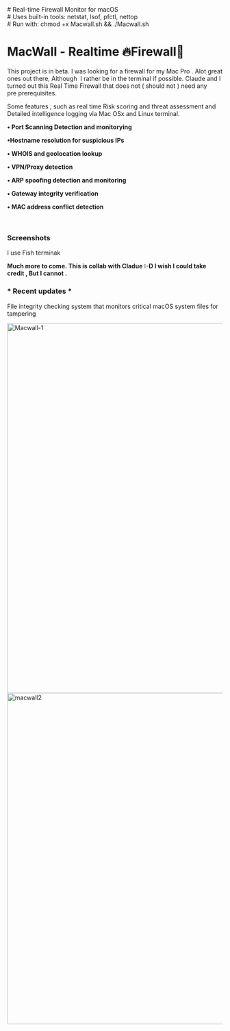 <p>&nbsp;</p>
<p style="text-align: left;"># Real-time Firewall Monitor for macOS<br /># Uses built-in tools: netstat, lsof, pfctl, nettop<br /># Run with: chmod +x Macwall.sh &amp;&amp; ./Macwall.sh</p>
<h1><strong>MacWall - Realtime 🔥Firewall🧱&nbsp;</strong></h1>
<p>This project is in beta. I was looking for a firewall for my Mac Pro . Alot great ones out there, Although&nbsp; I rather be in the terminal if possible. Claude and I turned out this Real Time Firewall that does not ( should not ) need any pre&nbsp;prerequisites.</p>
<p>Some features , such as real time Risk scoring and threat assessment and Detailed intelligence logging via Mac OSx and Linux terminal.</p>
<p><strong> &bull; Port Scanning Detection and monitorying </strong></p>
<p><strong>&bull;Hostname resolution for suspicious IPs </strong></p>
<p><strong>&bull; WHOIS and geolocation lookup </strong></p>
<p><strong>&bull; VPN/Proxy detection </strong></p>
<p><strong>&bull; ARP spoofing detection and monitoring </strong></p>
<p><strong>&bull; Gateway integrity verification </strong></p>
<p><strong>&bull; MAC address conflict detection </strong></p>
<p>&nbsp;</p>
<h3> Screenshots</h3>
<p>I use Fish terminak </p>
<p><strong>Much more to come. This is collab with Cladue :-D I wish I could take credit , But I cannot . </strong></p>
<h3>* Recent updates * </h3>
<p>File integrity checking system that monitors critical macOS system files for tampering</p>
<img width="650" height="862" alt="Macwall-1" src="https://github.com/user-attachments/assets/468ffb14-d669-44a4-a0d4-61d20c11466e" />
<img width="667" height="772" alt="macwall2" src="https://github.com/user-attachments/assets/99f5afaa-c359-4489-b9b4-ffa4b51b3305" />

